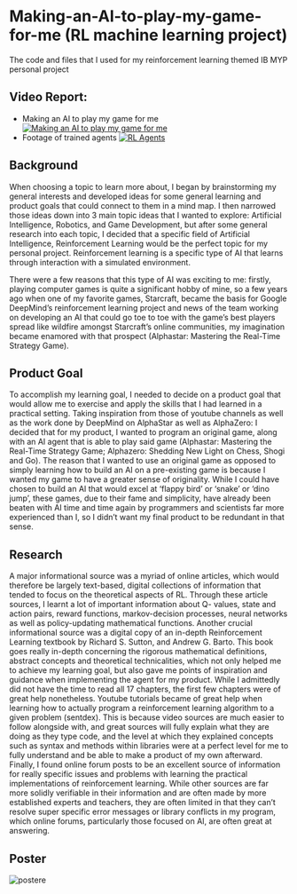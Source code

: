 # Making-an-AI-to-play-my-game-for-me (RL machine learning project)
The code and files that I used for my reinforcement learning themed IB MYP personal project

## Video Report:
* Making an AI to play my game for me
[![Making an AI to play my game for me](https://img.youtube.com/vi/NZcOcnKrRLk/0.jpg)](https://www.youtube.com/watch?v=NZcOcnKrRLk "Making an AI to play my game for me")
* Footage of trained agents
[![RL Agents](https://img.youtube.com/vi/AYqclvxRgSE/0.jpg)](https://www.youtube.com/watch?v=AYqclvxRgSE "My 9 RL Agents")

## Background 
When choosing a topic to learn more about, I began by brainstorming my general 
interests and developed ideas for some general learning and product goals that could connect to them in a mind map. I then narrowed those ideas down into 3 main topic ideas that I wanted to explore: Artificial Intelligence, Robotics, and Game Development, but after some general research into each topic, I decided that a specific field of Artificial Intelligence, Reinforcement Learning would be the perfect topic for my personal project. Reinforcement learning is a specific type of AI that learns through interaction with a simulated environment.

There were a few reasons that this type of AI was exciting to me: firstly, playing 
computer games is quite a significant hobby of mine, so a few years ago when one of my favorite games, Starcraft, became the basis for Google DeepMind’s reinforcement learning project and news of the team working on developing an AI that could go toe to toe with the game’s best players spread like wildfire amongst Starcraft’s online communities, my imagination became enamored with that prospect (Alphastar: Mastering the Real-Time Strategy Game).

## Product Goal
To accomplish my learning goal, I needed to decide on a product goal that would allow 
me to exercise and apply the skills that I had learned in a practical setting. Taking inspiration from those of youtube channels as well as the work done by DeepMind on AlphaStar as well as AlphaZero: I decided that for my product, I wanted to program an original game, along with an AI agent that is able to play said game (Alphastar: Mastering the Real-Time Strategy Game; Alphazero: Shedding New Light on Chess, Shogi and Go). The reason that I wanted to use an original game as opposed to simply learning how to build an AI on a pre-existing game is because I wanted my game to have a greater sense of originality. While I could have chosen to build an AI that would excel at ‘flappy bird’ or ‘snake’ or ‘dino jump’, these games, due to their fame and simplicity, have already been beaten with AI time and time again by programmers and scientists far more experienced than I, so I didn’t want my final product to be redundant in that sense.

## Research
A major informational source was a myriad of online articles, which would therefore be largely text-based, digital collections of information that tended to focus on the theoretical aspects of RL. Through these article sources, I learnt a lot of important information about Q- values, state and action pairs, reward functions, markov-decision processes, neural networks as well as policy-updating mathematical functions. Another crucial informational source was a digital copy of an in-depth Reinforcement Learning textbook by Richard S. Sutton, and Andrew  G. Barto. This book goes really in-depth concerning the rigorous mathematical definitions, abstract concepts and theoretical technicalities, which not only helped me to achieve my learning goal, but also gave me points of inspiration and guidance when implementing the agent for my product. While I admittedly did not have the time to read all 17 chapters, the first few chapters were of great help nonetheless. Youtube tutorials became of great help when learning how to actually program a reinforcement learning algorithm to a given problem (sentdex). 
This is because video sources are much easier to follow alongside with, and great 
sources will fully explain what they are doing as they type code, and the level at which they explained concepts such as syntax and methods within libraries were at a perfect level for me to fully understand and be able to make a product of my own afterward. Finally, I found online forum posts to be an excellent source of information for really specific issues and problems with learning the practical implementations of reinforcement learning. While other sources are far more solidly verifiable in their information and are often made by more established experts and teachers, they are often limited in that they can’t resolve super specific error messages or library conflicts in my program, which online forums, particularly those focused on AI, are often great at answering.

## Poster
![postere](https://github.com/RapidShinjuTheLord/Making-an-AI-to-play-my-game-for-me/assets/87404135/b95995a0-fc0b-4020-90c4-9c6f45409ff3)
